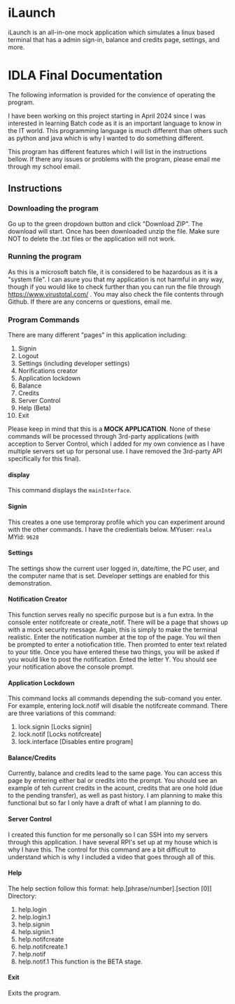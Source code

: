 # iLaunch
iLaunch is an all-in-one mock application which simulates a linux based terminal that has a admin sign-in, balance and credits page, settings, and more.



# IDLA Final Documentation
The following information is provided for the convience of operating the program.


I have been working on this project starting in April 2024 since I was interested in learning Batch code as it is an important language to know in the IT world. This programming language is much different than others such as python and java which is why I wanted to do something different.

This program has different features which I will list in the instructions bellow. If there any issues or problems with the program, please email me through my school email.


## Instructions
### Downloading the program
Go up to the green dropdown button and click "Download ZIP". The download will start. Once has been downloaded unzip the file. Make sure NOT to delete the .txt files or the application will not work.

### Running the program
As this is a microsoft batch file, it is considered to be hazardous as it is a "system file". I can asure you that my application is not harmful in any way, though if you would like to check further than you can run the file through https://www.virustotal.com/ . You may also check the file contents through Github. If there are any concerns or questions, email me.

### Program Commands
There are many different "pages" in this application including:
  1. Signin
  2. Logout
  3. Settings (including developer settings)
  4. Norifications creator
  5. Application lockdown
  6. Balance
  7. Credits
  8. Server Control
  9. Help (Beta)
  10. Exit

Please keep in mind that this is a <strong>MOCK APPLICATION</strong>. None of these commands will be processed through 3rd-party applications (with acception to Server Control, which I added for my own convience as I have multiple servers set up for personal use. I have removed the 3rd-party API specifically for this final).

#### display
This command displays the <code>mainInterface</code>.
#### Signin
This creates a one use temproray profile which you can experiment around with the other commands. I have the credientials below.
MYuser:  <code>reala</code>
MYid:    <code>9628</code>
#### Settings
The settings show the current user logged in, date/time, the PC user, and the computer name that is set. Developer settings are enabled for this demonstration.
#### Notification Creator
This function serves really no specific purpose but is a fun extra. In the console enter notifcreate or create_notif. There will be a page that shows up with a mock security message. Again, this is simply to make the terminal realistic.
Enter the notification number at the top of the page. You wil then be prompted to enter a notiofication title. Then promted to enter text related to your title. Once you have entered these two things, you will be asked if you would like to post the notification. Ented the letter Y.
You should see your notification above the console prompt.
#### Application Lockdown
This command locks all commands depending the sub-comand you enter. For example, entering lock.notif will disable the notifcreate command. There are three variations of this command:
  1. lock.signin [Locks signin]
  2. lock.notif [Locks notifcreate]
  3. lock.interface [Disables entire program]
#### Balance/Credits
Currently, balance and credits lead to the same page. You can access this page by entering either bal or credits into the prompt. You should see an example of teh current credits in the acount, credits that are one hold (due to the pending transfer), as well as past history. 
I am planning to make this functional but so far I only have a draft of what I am planning to do.
#### Server Control
I created this function for me personally so I can SSH into my servers through this application. I have several RPI's set up at my house which is why I have this.
The control for this command are a bit difficult to understand which is why I included a video that goes through all of this.
#### Help
The help section follow this format: help.[phrase/number].[section [0]]
Directory:
  1. help.login 
  2. help.login.1 
  3. help.signin 
  4. help.signin.1 
  5. help.notifcreate
  6. help.notifcreate.1 
  7. help.notif 
  8. help.notif.1 
This function is the BETA stage.
#### Exit 
Exits the program.



